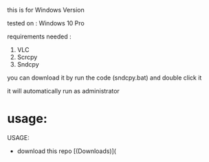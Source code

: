 this is for Windows Version

tested on : Windows 10 Pro

requirements needed :

1. VLC
2. Scrcpy
3. Sndcpy

you can download it by run the code (sndcpy.bat) and double click it

it will automatically run as administrator


# usage:
 
USAGE:  
- download this repo [(Downloads)](
